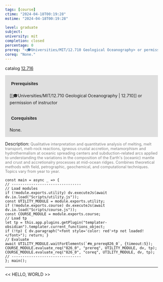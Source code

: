 ```yaml
---
tags: [course]
ctime: "2024-04-18T00:19:28"
mstime: "2024-04-18T00:19:28"

level: graduate
subject: 
university: mit
completion: closed
percentage: 0
prereq: "<🎓Universities/MIT/12.710 Geological Oceanography> or permission of instructor"
coreq: "None."
---
```


catalog [12.716](http://student.mit.edu/catalog/m12c.html#12.716)

<span style="display: block; padding: 15px; background-color: rgb(100, 100, 100, 0.2);"><font id="m_prereq826_0" style="display: block; font-family: Arial, sans-serif; font-weight: bold; padding: 5px">Prerequisites</font><br><span id="prereq826_0">[[🎓Universities/MIT/12.710 Geological Oceanography | 12.710]] or permission of instructor</span></span>
<span style="display: block; padding: 15px; background-color: rgb(100, 100, 100, 0.2);"><font id="m_coreq826_0" style="display: block; font-family: Arial, sans-serif; font-weight: bold; padding: 5px">Corequisites</font><br><span id="coreq826_0">None.</span></span>

<font style="">Description:</font>
<font style="color: grey; font-size: 0.8rem;">Qualitative interpretation and quantitative analysis of melting, melt transport, melt-rock reactions, igneous crustal accretion, metamorphism and hydrothermalism at oceanic spreading centers and subduction-related arcs applied to understanding the variations in the composition of the Earth's (oceanic) mantle and crust and accretionalry processes at mid-ocean ridges. Combines theoretical methods with field, petrographic, geochemical, and computational techniques. Topics vary from year to year.</font>

```dataviewjs
const main = async _ => {
// --------------------------------
// Load modules
if (!module.exports.utility) dv.executeJs(await dv.io.load("Scripts/utility.js"));
const UTILITY_MODULE = module.exports.utility;
if (!module.exports.course) dv.executeJs(await dv.io.load("Scripts/course.js"));
const COURSE_MODULE = module.exports.course;
// Load tp
let tp = this.app.plugins.getPlugin("templater-obsidian").templater.current_functions_object;
if (!tp) { dv.paragraph("<font style='color: red'>tp not loaded!</font>"); return; }
// Evaluate
await UTILITY_MODULE.waitForElements(`#m_prereq826_0`, {timeout:5});
COURSE_MODULE.evaluate_req("826_0", "prereq", UTILITY_MODULE, dv, tp);
COURSE_MODULE.evaluate_req("826_0", "coreq", UTILITY_MODULE, dv, tp);
// --------------------------------
}; main();
```

---

<< HELLO, WORLD >>
